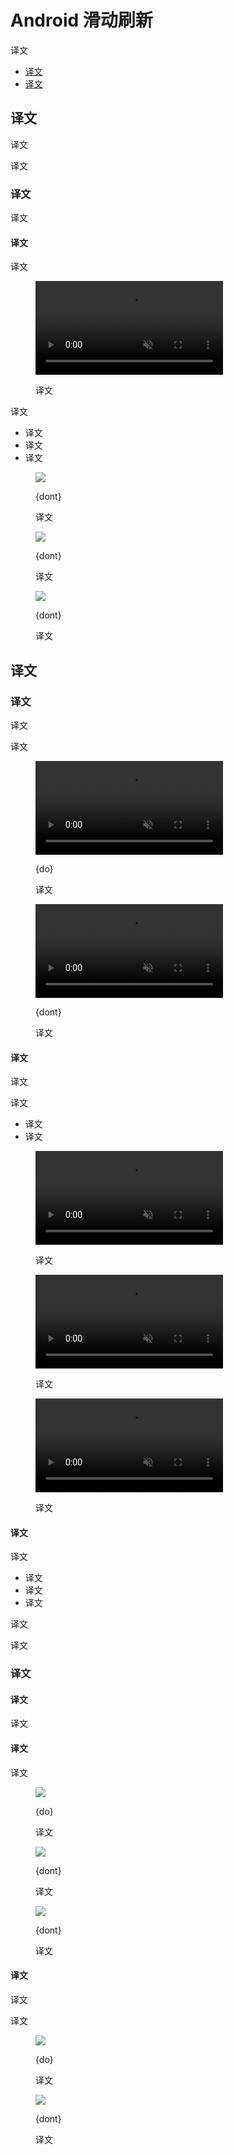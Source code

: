 <div class="article__intro">

[en]: <> (Android swipe to refresh)
# Android 滑动刷新

[en]: <> (Swipe to refresh manually refreshes screen content with a user action or gesture.)
译文

<nav>

[en]: <> (Usage)
[en]: <> (Behavior & placement)
* [译文](#usage)
* [译文](#behavior-placement)

</nav></div><div class="article__body">

[en]: <> (Usage)
<h2 id="usage">译文</h2>

[en]: <> (Swipe to refresh is a [swipe gesture]\(https://www.mdui.org/design/patterns/gestures.html#gestures-gestures\) available at the beginning of lists, grid lists, and card collections where the most recent content appears \(Index 0\).)
译文

[en]: <> (It’s best to use this gesture with dynamic content that has frequent updates surfacing from a consistent location, where users have a high probability of seeing new content after initiating the gesture.)
译文

[en]: <> (Refresh indicator)
### 译文

[en]: <> (The refresh indicator appears only in conjunction with a refresh gesture or action. Syncing does not display a refresh indicator.)
译文

<div class="mdui-row-sm-2"><div class="mdui-col">

[en]: <> (Effects)
#### 译文

[en]: <> (Changes may not be immediately obvious to users when this gesture is used in views that can change significantly upon refresh. For example, the refresh may non-sequentially delete, reorder, modify, and insert items or change only off-screen items.)
译文

</div><div class="mdui-col"><figure><video controls loop muted preload="metadata" class="mdui-video-fluid"><source data-src="{assets_path}/platform-guidance/android-swipe-to-refresh/patterns-swipetorefresh-behavior.mp4" src="{assets_path}/platform-guidance/android-swipe-to-refresh/patterns-swipetorefresh-behavior.mp4" type="video/mp4"></video><figcaption>

[en]: <> (Animation showing swipe to refresh)
译文

</figcaption></figure></div></div><div class="mdui-row-sm-2"><div class="mdui-col">

[en]: <> (Swipe to refresh should not be used in the following situations:)
译文

[en]: <> (Navigation drawers)
[en]: <> (Home screen widgets)
[en]: <> (Pannable content)
* 译文
* 译文
* 译文

</div><div class="mdui-col"><figure>

![]({assets_path}/platform-guidance/android-swipe-to-refresh/as-swipetorefresh-usage-refreshindicator-dont.png)

<figcaption>

{dont}

[en]: <> (Don’t place refresh indicators in navigation drawers.)
译文

</figcaption></figure></div></div><div class="mdui-row-sm-2"><div class="mdui-col"><figure>

![]({assets_path}/platform-guidance/android-swipe-to-refresh/as-swipetorefresh-usage-refreshindicator-dont-widgets.png)

<figcaption>

{dont}

[en]: <> (Don’t display refresh indicators on regions that should update automatically, such as Home screen widgets.)
译文

</figcaption></figure></div><div class="mdui-col"><figure>

![]({assets_path}/platform-guidance/android-swipe-to-refresh/as-swipetorefresh-usage-refreshindicator-dont-pannablecontent.png)

<figcaption>

{dont}

[en]: <> (Don’t attach refresh indicators to pannable content, such as in maps, as the swipe gesture is already being used for other actions on those regions.)
译文

</figcaption></figure></div></div>

[en]: <> (Behavior & placement)
<h2 id="behavior-placement">译文</h2>

[en]: <> (Behavior)
### 译文

[en]: <> (As the refresh indicator scales into view, the circular spinner fades in while rotating.)
译文

[en]: <> (The refresh indicator remains visible until the refresh activity completes and any new content is visible, or the user navigates away from the refreshing content.)
译文

<div class="mdui-row-sm-2"><div class="mdui-col"><figure><video controls loop muted preload="metadata" class="mdui-video-fluid"><source data-src="{assets_path}/platform-guidance/android-swipe-to-refresh/patterns-swipetorefresh-behavior-do.mp4" src="{assets_path}/platform-guidance/android-swipe-to-refresh/patterns-swipetorefresh-behavior-do.mp4" type="video/mp4"></video><figcaption>

{do}

[en]: <> (Keep the refresh indicator in view until the activity is completed to provide status of the refresh activity.)
译文

</figcaption></figure></div><div class="mdui-col"><figure><video controls loop muted preload="metadata" class="mdui-video-fluid"><source data-src="{assets_path}/platform-guidance/android-swipe-to-refresh/patterns-swipetorefresh-behavior-dont.mp4" src="{assets_path}/platform-guidance/android-swipe-to-refresh/patterns-swipetorefresh-behavior-dont.mp4" type="video/mp4"></video><figcaption>

{dont}

[en]: <> (Don’t scroll the refresh indicator off-screen, as it hides the status of the refresh activity. It could imply that the refresh activity is associated with a specific component, such as a card, instead of the entire screen.)
译文

</figcaption></figure></div></div>

[en]: <> (Refresh indicator transitions)
#### 译文

[en]: <> (When a surface is in front of the surface with refreshing content, the refresh indicator transitions from behind that surface and is clipped until fully visible.)
译文

[en]: <> (The refresh indicator increases in size as it translates when:)
译文

[en]: <> (The refreshing material is at a higher elevation than all other surfaces)
[en]: <> (A content refresh is initiated via an app bar or overflow menu action)
* 译文
* 译文

<div class="mdui-row-sm-2"><div class="mdui-col"><figure><video controls loop muted preload="metadata" class="mdui-video-fluid"><source data-src="{assets_path}/platform-guidance/android-swipe-to-refresh/patterns-swipetorefresh-coplanar.mp4" src="{assets_path}/platform-guidance/android-swipe-to-refresh/patterns-swipetorefresh-coplanar.mp4" type="video/mp4"></video><figcaption>

[en]: <> (Refreshing content that is coplanar with another surface.)
译文

</figcaption></figure></div><div class="mdui-col"><figure><video controls loop muted preload="metadata" class="mdui-video-fluid"><source data-src="{assets_path}/platform-guidance/android-swipe-to-refresh/patterns-swipetorefresh-belowsurface.mp4" src="{assets_path}/platform-guidance/android-swipe-to-refresh/patterns-swipetorefresh-belowsurface.mp4" type="video/mp4"></video><figcaption>

[en]: <> (Refreshing content that is below another surface in z-space.)
译文

</figcaption></figure></div></div><div class="mdui-row-sm-2"><div class="mdui-col"><figure><video controls loop muted preload="metadata" class="mdui-video-fluid"><source data-src="{assets_path}/platform-guidance/android-swipe-to-refresh/patterns-swipetorefresh-tap.mp4" src="{assets_path}/platform-guidance/android-swipe-to-refresh/patterns-swipetorefresh-tap.mp4" type="video/mp4"></video><figcaption>

[en]: <> (Refreshing content generated by an app bar action.)
译文

</figcaption></figure></div></div>

[en]: <> (Threshold requirements)
#### 译文

[en]: <> (To ensure intentional usage of the swipe to refresh gesture, the refresh indicator must pass a threshold before the app will refresh. This threshold is indicated by a number of cues:)
译文

[en]: <> (The circular spinner reaches 100% opacity)
[en]: <> (The rotation of the circular spinner slows down)
[en]: <> (The rate of translation of the refresh indicator slows down)
* 译文
* 译文
* 译文

[en]: <> (After passing the threshold, completing the gesture initiates a refresh.)
译文

[en]: <> (Reversing the gesture past the threshold will cancel the refresh action.)
译文

[en]: <> (Swipe to refresh in composition)
### 译文

[en]: <> (Gesture positioning)
#### 译文

[en]: <> (Typically, the refresh gesture is available at the top of content collections, but it can also be at the bottom of the screen.)
译文

[en]: <> (Refresh indicator \(Horizontal resting position\))
#### 译文

[en]: <> (The refresh indicator, when resting, is centered horizontally relative to refreshing content.)
译文

<div class="mdui-row-sm-2"><div class="mdui-col"><figure>

![]({assets_path}/platform-guidance/android-swipe-to-refresh/as-swipetorefresh-placement-horizontal-do.png)

<figcaption>

{do}

[en]: <> (Horizontally center the refresh indicator over the refreshing content.)
译文

</figcaption></figure></div><div class="mdui-col"><figure>

![]({assets_path}/platform-guidance/android-swipe-to-refresh/as-swipetorefresh-placement-horizontal-dont.png)

<figcaption>

{dont}

[en]: <> (Don’t horizontally align the refresh indicator to one side of the refreshing content.)
译文

</figcaption></figure></div></div><figure>

![]({assets_path}/platform-guidance/android-swipe-to-refresh/as-swipetorefresh-placement-unexpectedlocation.png)

<figcaption>

{dont}

[en]: <> (Placing the refresh indicator in unexpected locations that makes its relationship to refreshing content ambiguous.)
译文

</figcaption></figure>

[en]: <> (Refresh indicator \(Vertical resting position\))
#### 译文

[en]: <> (The refresh indicator is located near the top of refreshing content.)
译文

[en]: <> (Its vertical resting position can be adjusted to improve the harmony of a layout. For example, the indicator may fall on a surface’s edge or the layout grid, as long as it’s located near the top of the refreshing content.)
译文

<div class="mdui-row-sm-2"><div class="mdui-col"><figure>

![]({assets_path}/platform-guidance/android-swipe-to-refresh/as-swipetorefresh-placement-neartop-do.png)

<figcaption>

{do}

[en]: <> (Position the refresh indicator near the top of refreshing content.)
译文

</figcaption></figure></div><div class="mdui-col"><figure>

![]({assets_path}/platform-guidance/android-swipe-to-refresh/as-swipetorefresh-placement-center-dont.png)

<figcaption>

{dont}

[en]: <> (Don’t vertically position the refresh indicator where it will obstruct content.)
译文

</figcaption></figure></div></div></div>

